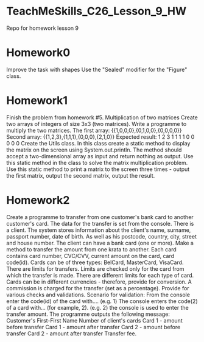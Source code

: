# TeachMeSkills_C26_Lesson_9_HW
Repo for homework lesson 9
# Homework0
Improve the task with shapes
Use the "Sealed" modifier for the "Figure" class. 
# Homework1
Finish the problem from homework #5.
Multiplication of two matrices
Create two arrays of integers of size 3x3 (two matrices).
Write a programme to multiply the two matrices.
The first array: {{1,0,0,0},{0,1,0,0},{0,0,0,0}}
Second array: {{1,2,3},{1,1,1},{0,0,0},{2,1,0}}
Expected result: 1 2 3 1 1 1 1 0 0 0 0 0
Create the Utils class.
In this class create a static method to display the matrix on the screen using System.out.println.
The method should accept a two-dimensional array as input and return nothing as output.
Use this static method in the class to solve the matrix multiplication problem.
Use this static method to print a matrix to the screen three times - output the first matrix, output the second matrix, output the result.
# Homework2
Create a programme to transfer from one customer's bank card to another customer's card.
The data for the transfer is set from the console.
There is a client.
The system stores information about the client's name, surname, passport number, date of birth.
As well as his postcode, country, city, street and house number.
The client can have a bank card (one or more).
Make a method to transfer the amount from one krata to another.
Each card contains card number, CVC/CVV, current amount on the card, card code(id).
Cards can be of three types: BelCard, MasterCard, VisaCard.
There are limits for transfers. Limits are checked only for the card from which the transfer is made.
There are different limits for each type of card.
Cards can be in different currencies - therefore, provide for conversion.
A commission is charged for the transfer (set as a percentage).
Provide for various checks and validations.
Scenario for validation:
From the console enter the code(id) of the card with.... (e.g. 1)
The console enters the code(2) of a card with... (for example, 2). (e.g. 2)
the console is used to enter the transfer amount.
The programme outputs the following message:
Customer's First-First Name
Number of client's cards
Card 1 - amount before transfer
Card 1 - amount after transfer
Card 2 - amount before transfer
Card 2 - amount after transfer
Transfer fee.
